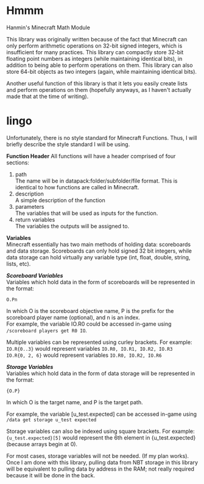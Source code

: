 # Hmmm
Hanmin's Minecraft Math Module  

This library was originally written because of the fact that Minecraft can only perform arithmetic operations on 32-bit signed integers, which is insufficient for many practices. This library can compactly store 32-bit floating point numbers as integers (while maintaining identical bits), in addition to being able to perform operations on them. This library can also store 64-bit objects as two integers (again, while maintaining identical bits).  

Another useful function of this library is that it lets you easily create lists and perform operations on them (hopefully anyways, as I haven't actually made that at the time of writing).

# lingo
Unfortunately, there is no style standard for Minecraft Functions. Thus, I will briefly describe the style standard I will be using.

**Function Header**
All functions will have a header comprised of four sections:
1. path  
  The name will be in datapack:folder/subfolder/file format. This is identical to how functions are called in Minecraft.
2. description  
  A simple description of the function
3. parameters  
  The variables that will be used as inputs for the function.
4. return variables  
  The variables the outputs will be assigned to.

**Variables**  
Minecraft essentially has two main methods of holding data: scoreboards and data storage. Scoreboards can only hold signed 32 bit integers, while data storage can hold virtually any variable type (int, float, double, string, lists, etc).

***Scoreboard Variables***  
Variables which hold data in the form of scoreboards will be represented in the format:

```O.Pn```

In which O is the scoreboard objective name, P is the prefix for the scoreboard player name (optional), and n is an index.  
For example, the variable IO.R0 could be accessed in-game using ```/scoreboard players get R0 IO```.  

Multiple variables can be represented using curley brackets. For example:  
```IO.R{0..3}``` would represent variables ```IO.R0, IO.R1, IO.R2, IO.R3```  
```IO.R{0, 2, 6}``` would represent variables ```IO.R0, IO.R2, IO.R6```  

***Storage Variables***  
Variables which hold data in the form of data storage will be represented in the format:

```{O.P}```

In which O is the target name, and P is the target path.

For example, the variable \[u_test.expected\] can be accessed in-game using ```/data get storage u_test expected```

Storage variables can also be indexed using square brackets. For example:  
```{u_test.expected}[5]``` would represent the 6th element in \{u_test.expected\} (because arrays begin at 0).  

For most cases, storage variables will not be needed. (If my plan works). Once I am done with this library, pulling data from NBT storage in this library will be equivalent to pulling data by address in the RAM; not really required because it will be done in the back.
